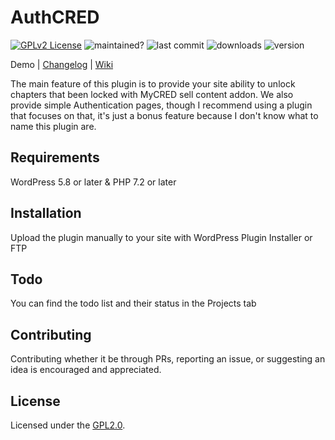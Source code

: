 # AuthCRED

[![GPLv2 License](https://img.shields.io/badge/License-GPL%20v2-yellow.svg)](https://opensource.org/licenses/)
![maintained?](https://img.shields.io/badge/maintained%3F-yes-green.svg)
![last commit](https://img.shields.io/github/last-commit/iniznet/authcred)
![downloads](https://img.shields.io/github/downloads/iniznet/authcred/total.svg)
![version](https://img.shields.io/github/v/release/iniznet/authcred)

Demo | [Changelog](CHANGELOG.md) | [Wiki](https://github.com/iniznet/authcred/wiki)

The main feature of this plugin is to provide your site ability to unlock chapters that been locked with MyCRED sell content addon. We also provide simple Authentication pages, though I recommend using a plugin that focuses on that, it's just a bonus feature because I don't know what to name this plugin are.

## Requirements

WordPress 5.8 or later & PHP 7.2 or later

## Installation

Upload the plugin manually to your site with WordPress Plugin Installer or FTP
    
## Todo

You can find the todo list and their status in the Projects tab

## Contributing

Contributing whether it be through PRs, reporting an issue, or suggesting an idea is encouraged and appreciated.

## License

Licensed under the [GPL2.0](https://github.com/iniznet/authcred/blob/master/LICENSE).

